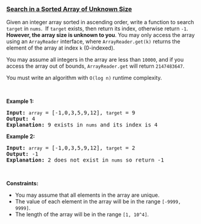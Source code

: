 ### [Search in a Sorted Array of Unknown Size](https://leetcode.com/problems/search-in-a-sorted-array-of-unknown-size)

<p>Given an&nbsp;integer array sorted in ascending order, write a function to search <code>target</code> in <code>nums</code>.&nbsp; If <code>target</code> exists, then return its index, otherwise return <code>-1</code>. <strong>However, the array size is unknown to you</strong>. You may only access the array using an <code>ArrayReader</code>&nbsp;interface, where&nbsp;<code>ArrayReader.get(k)</code> returns the element of the array at index <code>k</code>&nbsp;(0-indexed).</p>

<p>You may assume all integers in the array are less than&nbsp;<code>10000</code>, and if you access the array out of bounds, <code>ArrayReader.get</code> will return <code>2147483647</code>.</p>

<p>You must&nbsp;write an algorithm with&nbsp;<code>O(log n)</code>&nbsp;runtime complexity.</p>

<p>&nbsp;</p>

<p><strong>Example 1:</strong></p>

<pre>
<strong>Input:</strong> <code>array</code> = [-1,0,3,5,9,12], <code>target</code> = 9
<strong>Output:</strong> 4
<strong>Explanation:</strong> 9 exists in <code>nums</code> and its index is 4
</pre>

<p><strong>Example 2:</strong></p>

<pre>
<strong>Input:</strong> <code>array</code> = [-1,0,3,5,9,12], <code>target</code> = 2
<strong>Output:</strong> -1
<strong>Explanation:</strong> 2 does not exist in <code>nums</code> so return -1
</pre>

<p>&nbsp;</p>
<p><strong>Constraints:</strong></p>

<ul>
	<li>You may assume that all elements in the array are unique.</li>
	<li>The value of each element in the array&nbsp;will be in the range <code>[-9999, 9999]</code>.</li>
	<li>The length of the array will be in the range <code>[1, 10^4]</code>.</li>
</ul>
